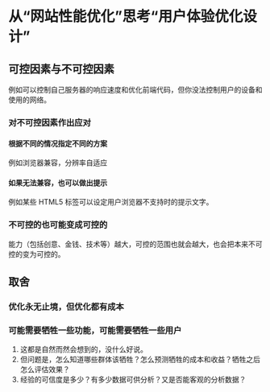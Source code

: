 # 从“网站性能优化”思考“用户体验优化设计”


## 可控因素与不可控因素
例如可以控制自己服务器的响应速度和优化前端代码，但你没法控制用户的设备和使用的网络。

### 对不可控因素作出应对
#### 根据不同的情况指定不同的方案
例如浏览器兼容，分辨率自适应

#### 如果无法兼容，也可以做出提示
例如某些 HTML5 标签可以设定用户浏览器不支持时的提示文字。

### 不可控的也可能变成可控的
能力（包括创意、金钱、技术等）越大，可控的范围也就会越大，也会把本来不可控的变为可控的。


## 取舍
### 优化永无止境，但优化都有成本

### 可能需要牺牲一些功能，可能需要牺牲一些用户
1. 这都是自然而然会想到的，没什么好说。
2. 但问题是，怎么知道哪些群体该牺牲？怎么预测牺牲的成本和收益？牺牲之后怎么评估效果？
3. 经验的可信度是多少？有多少数据可供分析？又是否能客观的分析数据？
